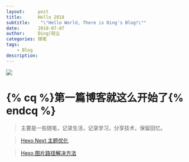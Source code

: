 ```yaml
---
layout:     post
title:      Hello 2018
subtitle:    "\"Hello World, There is Ding's Blog!\""
date:       2018-07-07
author:     Ding|轻尘
categories: 随笔
tags:
    - Blog
description: 
---
```

![](https://ws1.sinaimg.cn/large/006iOFs0gy1fvkze7epgrj31gs0o8411.jpg)
# {% cq %}第一篇博客就这么开始了{% endcq %}  

<!-- more -->

> 主要是一些随笔，记录生活，记录学习，分享技术，保留回忆。  

> [Hexo Next 主题优化](https://blog.csdn.net/qq_33699981/article/details/72716951)

> [Hexo 图片路径解决方法 ](http://fuxuemingzhu.me/2017/08/11/hexo-wrong-I-found/)